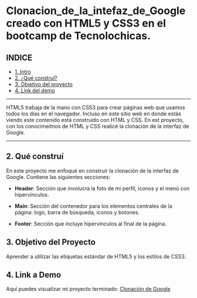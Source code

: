 # Clonacion_de_la_intefaz_de_Google creado con HTML5 y CSS3 en el bootcamp de Tecnolochicas.


## **INDICE**

* [1. Intro](#)
* [2. ¿Qué construí?](#)
* [3. Objetivo del proyecto](#)
* [4. Link del demo](#)

***

HTML5 trabaja de la mano con CSS3 para crear páginas web que usamos todos los días en el navegador. Incluso en este sitio web en donde estás viendo este contenido está construido con HTML y CSS. En est proyecto, con los conocimeitnos de HTML y CSS realicé la clonación de la interfaz de Google. 

***

## 2. Qué construí

En este proyecto me enfoqué en construir la clonación de la interfaz de Google. Contiene las siguientes secciones:

* **Header**: Sección que involucra la foto de mi perfil, iconos y el menú con hipervínculos.

* **Main**: Sección del contenedor para los elementos centrales de la página: logo, barra de búsqueda, iconos y botones.

* **Footer**: Sección que incluye hipervínculos al final de la página.

## 3. Objetivo del Proyecto
Aprender a utilizar las etiquetas estándar de HTML5 y los estilos de CSS3.

## 4. Link a Demo
Aquí puedes visualizar mi proyecto terminado: [Clonación de Google](#)
